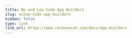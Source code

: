 ```yaml
---
title: No and Low Code App Builders
slug: nolow-code-app-builders
hidden: false
type: link
link_url: https://www.revenuecat.com/docs/app-builders
---
```

